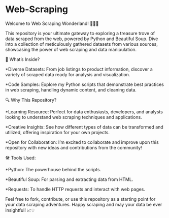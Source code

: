 # Web-Scraping
Welcome to Web Scraping Wonderland! 🕵️‍♂️✨ 

This repository is your ultimate gateway to exploring a treasure trove of data scraped from the web, powered by Python and Beautiful Soup. Dive into a collection of meticulously gathered datasets from various sources, showcasing the power of web scraping and data manipulation.

🚀 What’s Inside?

*Diverse Datasets: From job listings to product information, discover a variety of scraped data ready for analysis and visualization.

*Code Samples: Explore my Python scripts that demonstrate best practices in web scraping, handling dynamic content, and cleaning data.

🔍 Why This Repository?

*Learning Resource: Perfect for data enthusiasts, developers, and analysts looking to understand web scraping techniques and applications.

*Creative Insights: See how different types of data can be transformed and utilized, offering inspiration for your own projects.

*Open for Collaboration: I’m excited to collaborate and improve upon this repository with new ideas and contributions from the community!

🛠️ Tools Used:

*Python: The powerhouse behind the scripts.

*Beautiful Soup: For parsing and extracting data from HTML.

*Requests: To handle HTTP requests and interact with web pages.

Feel free to fork, contribute, or use this repository as a starting point for your data scraping adventures. Happy scraping and may your data be ever insightful! 📈💡
